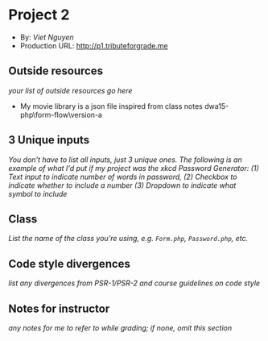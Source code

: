# Project 2
+ By: *Viet Nguyen*
+ Production URL: <http://p1.tributeforgrade.me>

## Outside resources
*your list of outside resources go here*
* My movie library is a json file inspired from class notes dwa15-php\form-flow\version-a

## 3 Unique inputs
*You don't have to list all inputs, just 3 unique ones. The following is an example of what I'd put if my project was the xkcd Password Generator: (1) Text input to indicate number of words in password, (2) Checkbox to indicate whether to include a number (3) Dropdown to indicate what symbol to include*

## Class
*List the name of the class you're using, e.g. `Form.php`, `Password.php`, etc.*

## Code style divergences
*list any divergences from PSR-1/PSR-2 and course guidelines on code style*

## Notes for instructor
*any notes for me to refer to while grading; if none, omit this section*

